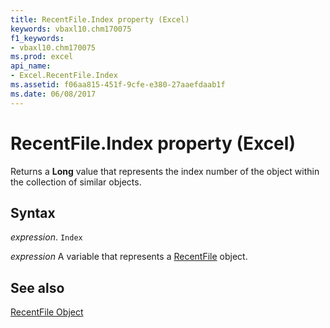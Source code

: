 ```yaml
---
title: RecentFile.Index property (Excel)
keywords: vbaxl10.chm170075
f1_keywords:
- vbaxl10.chm170075
ms.prod: excel
api_name:
- Excel.RecentFile.Index
ms.assetid: f06aa815-451f-9cfe-e380-27aaefdaab1f
ms.date: 06/08/2017
---
```



# RecentFile.Index property (Excel)

Returns a  **Long** value that represents the index number of the object within the collection of similar objects.


## Syntax

_expression_. `Index`

_expression_ A variable that represents a [RecentFile](Excel.RecentFile.md) object.


## See also


[RecentFile Object](Excel.RecentFile.md)

